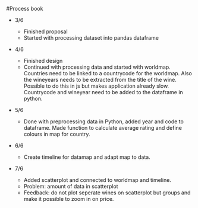 #Process book 
* 3/6
    * Finished proposal
    * Started with processing dataset into pandas dataframe

* 4/6
    * Finished design
    * Continued with processing data and started with worldmap. Countries need to be linked to a countrycode for the worldmap. Also the wineyears needs to be extracted from the title of the wine. Possible to do this in js but makes application already slow. Countrycode and wineyear need to be added to the dataframe in python.

* 5/6
    * Done with preprocessing data in Python, added year and code to dataframe. Made function to calculate average rating and define colours in map for country. 

* 6/6
    * Create timeline for datamap and adapt map to data.

* 7/6
    * Added scatterplot and connected to worldmap and timeline. 
    * Problem: amount of data in scatterplot
    * Feedback: do not plot seperate wines on scatterplot but groups and make it possible to zoom in on price.